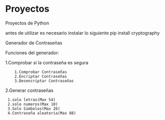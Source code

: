 # Proyectos
 Proyectos de Python
 
antes de utilizar es necesario instalar lo siguiente pip install cryptography

Generador de Contraseñas 

Funciones del generador:

1.Comprobar si la contraseña es segura

        1.Comprobar Contraseñas
        2.Encriptar Contraseñas
        3.Desencriptar Contraseñas
   

2.Generar contraseñas

     1.solo letras(Max 54)
     2.solo numeros(Max 10)
     3.Solo Simbolos(Max 26)  
     4.Contraseña aleatoria(Max 88)

